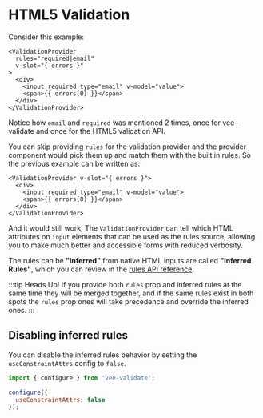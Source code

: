 # HTML5 Validation

Consider this example:

```vue{2,6}
<ValidationProvider
  rules="required|email"
  v-slot="{ errors }"
>
  <div>
    <input required type="email" v-model="value">
    <span>{{ errors[0] }}</span>
  </div>
</ValidationProvider>
```

Notice how `email` and `required` was mentioned 2 times, once for vee-validate and once for the HTML5 validation API.

You can skip providing `rules` for the validation provider and the provider component would pick them up and match them with the built in rules. So the previous example can be written as:

```vue{1,3}
<ValidationProvider v-slot="{ errors }">
  <div>
    <input required type="email" v-model="value">
    <span>{{ errors[0] }}</span>
  </div>
</ValidationProvider>
```

And it would still work, The `ValidationProvider` can tell which HTML attributes on `input` elements that can be used as the rules source, allowing you to make much better and accessible forms with reduced verbosity.

The rules can be **"inferred"** from native HTML inputs are called **"Inferred Rules"**, which you can review in the [rules API reference](../api/rules.md).

:::tip Heads Up!
If you provide both `rules` prop and inferred rules at the same time they will be merged together, and if the same rules exist in both spots the `rules` prop ones will take precedence and override the inferred ones.
:::

## Disabling inferred rules

You can disable the inferred rules behavior by setting the `useConstraintAttrs` config to `false`.

```js
import { configure } from 'vee-validate';

configure({
  useConstraintAttrs: false
});
```
